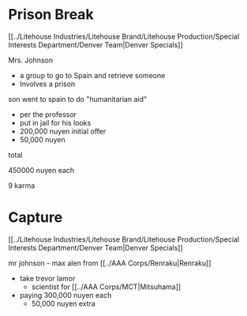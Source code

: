 # Prison Break
[[../Litehouse Industries/Litehouse Brand/Litehouse Production/Special Interests Department/Denver Team|Denver Specials]]

Mrs. Johnson
-   a group to go to Spain and retrieve someone
-   Involves a prison

son went to spain to do "humanitarian aid"
-   per the professor
-   put in jail for his looks
-   200,000 nuyen initial offer
-   50,000 nuyen

total

450000 nuyen each

9 karma

# Capture
[[../Litehouse Industries/Litehouse Brand/Litehouse Production/Special Interests Department/Denver Team|Denver Specials]]

mr johnson - max alen from [[../AAA Corps/Renraku|Renraku]]
-   take trevor lamor
	-   scientist for [[../AAA Corps/MCT|Mitsuhama]]
-   paying 300,000 nuyen each
	-   50,000 nuyen extra
